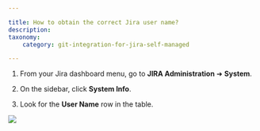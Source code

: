 ```yaml
---

title: How to obtain the correct Jira user name?
description:
taxonomy:
    category: git-integration-for-jira-self-managed

---
```

1.  From your Jira dashboard menu, go to **JIRA Administration** ➜ **System**.

2.  On the sidebar, click **System Info**.

3.  Look for the **User Name** row in the table.


![](https://bigbrassband.atlassian.net/wiki/download/thumbnails/2047901940/gitserver-jira-admin-system-username-info.png?version=1&modificationDate=1641742011156&cacheVersion=1&api=v2&width=680&height=401)

